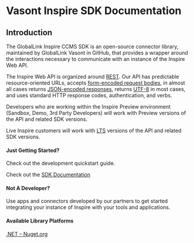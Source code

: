 # Vasont Inspire SDK Documentation

## Introduction

The GlobalLink Inspire CCMS SDK is an open-source connector library, maintained by GlobalLink Vasont in GitHub, that provides a wrapper around the interactions necessary to communicate with an instance of the Inspire Web API.

The Inspire Web API is organized around [REST](https://en.wikipedia.org/wiki/Representational_state_transfer). Our API has predictable resource-oriented URLs, accepts [form-encoded request bodies](https://en.wikipedia.org/wiki/POST_(HTTP)#Use_for_submitting_web_forms), in almost all cases returns [JSON-encoded responses](https://www.json.org/), returns [UTF-8](https://en.wikipedia.org/wiki/UTF-8) in most cases, and uses standard HTTP response codes, authentication, and verbs.

Developers who are working within the Inspire Preview environment (Sandbox, Demo, 3rd Party Developers) will work with Preview versions of the API and related SDK versions.

Live Inspire customers will work with [LTS](https://en.wikipedia.org/wiki/Long-term_support) versions of the API and related SDK versions.

#### Just Getting Started?

Check out the development quickstart guide.

Check out the [SDK Documentation](toc.md)

#### Not A Developer?

Use apps and connectors developed by our partners to get started integrating your instance of Inspire with your tools and applications.

#### Available Library Platforms

[.NET – Nuget.org](https://nuget.org/Vasont.Inspire.SDK)
